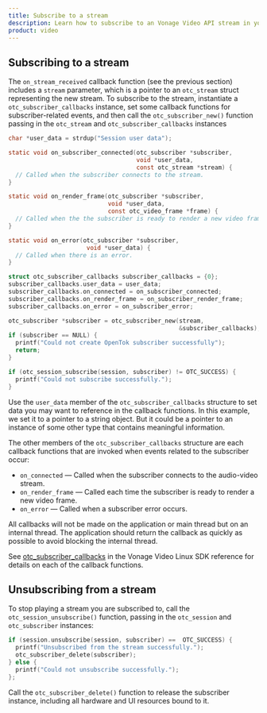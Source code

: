 ```yaml
---
title: Subscribe to a stream
description: Learn how to subscribe to an Vonage Video API stream in your Linux application. Once you have connected to a session, you can subscribe to a stream to view video, audio, and signalling data.
product: video
---
```


## Subscribing to a stream

The `on_stream_received` callback function (see the previous section) includes a `stream` parameter, which is a pointer to an `otc_stream` struct representing the new stream. To subscribe to the stream, instantiate a `otc_subscriber_callbacks` instance, set some callback functions for subscriber-related events, and then call the `otc_subscriber_new()` function passing in the `otc_stream` and `otc_subscriber_callbacks` instances

```c
char *user_data = strdup("Session user data");

static void on_subscriber_connected(otc_subscriber *subscriber,
                                    void *user_data,
                                    const otc_stream *stream) {
  // Called when the subscriber connects to the stream.
}

static void on_render_frame(otc_subscriber *subscriber,
                            void *user_data,
                            const otc_video_frame *frame) {
  // Called when the the subscriber is ready to render a new video frame
}

static void on_error(otc_subscriber *subscriber,
                      void *user_data) {
  // Called when there is an error.
}

struct otc_subscriber_callbacks subscriber_callbacks = {0};
subscriber_callbacks.user_data = user_data;
subscriber_callbacks.on_connected = on_subscriber_connected;
subscriber_callbacks.on_render_frame = on_subscriber_render_frame;
subscriber_callbacks.on_error = on_subscriber_error;

otc_subscriber *subscriber = otc_subscriber_new(stream,
                                                &subscriber_callbacks);
if (subscriber == NULL) {
  printf("Could not create OpenTok subscriber successfully");
  return;
}

if (otc_session_subscribe(session, subscriber) != OTC_SUCCESS) {
  printf("Could not subscribe successfully.");
}
```

Use the `user_data` member of the `otc_subscriber_callbacks` structure to set data you may want to reference in the callback functions. In this example, we set it to a pointer to a string object. But it could be a pointer to an instance of some other type that contains meaningful information.

The other members of the `otc_subscriber_callbacks` structure are each callback functions that are invoked when events related to the subscriber occur:

* `on_connected` — Called when the subscriber connects to the audio-video stream.
* `on_render_frame` — Called each time the subscriber is ready to render a new video frame.
* `on_error` — Called when a subscriber error occurs.

All callbacks will not be made on the application or main thread but on an internal thread. The application should return the callback as quickly as possible to avoid blocking the internal thread.

See [otc\_subscriber\_callbacks](/sdk/stitch/video-linux-reference/structotc__subscriber__callbacks.html) in the Vonage Video Linux SDK reference for details on each of the callback functions.

## Unsubscribing from a stream

To stop playing a stream you are subscribed to, call the `otc_session_unsubscribe()` function, passing in the `otc_session` and `otc_subscriber` instances:

```c
if (session.unsubscribe(session, subscriber) ==  OTC_SUCCESS) {
  printf("Unsubscribed from the stream successfully.");
  otc_subscriber_delete(subscriber);
} else {
  printf("Could not unsubscribe successfully.");
};
```

Call the `otc_subscriber_delete()` function to release the subscriber instance, including all hardware and UI resources bound to it.
